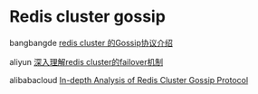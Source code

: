 # Redis cluster gossip


bangbangde [redis cluster 的Gossip协议介绍](https://www.bangbangde.com/post/gossip.html)

aliyun [深入理解redis cluster的failover机制](https://yq.aliyun.com/articles/638627?utm_content=m_1000016044)


alibabacloud [In-depth Analysis of Redis Cluster Gossip Protocol](https://www.alibabacloud.com/blog/in-depth-analysis-of-redis-cluster-gossip-protocol_594706)

